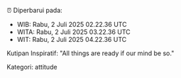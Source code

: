 ⏰ Diperbarui pada:
- WIB: Rabu, 2 Juli 2025 02.22.36 UTC
- WITA: Rabu, 2 Juli 2025 03.22.36 UTC
- WIT: Rabu, 2 Juli 2025 04.22.36 UTC

Kutipan Inspiratif:
"All things are ready if our mind be so."


Kategori: attitude

